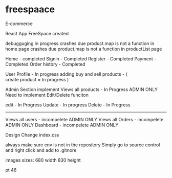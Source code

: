 # freespaace
E-commerce

React App FreeSpace created 

debugguging in progress
crashes due product.map is not a function in home page
crashes due product.map is not a function in productList page

Home - completed
Signin - Completed
Register - Completed
Payment - Completed
Order history - Completed

User Profile - In progress
adding buy and sell products - 
(   
    create product = In progress
)

Admin Section implement
Views all products - In Progress ADMIN ONLY
Need to implement Edit/Delete funciton

edit - In Progress
Update - In progress
Delete - In Progress

------------------------------------------------------------------

Views all users - incompelete  ADMIN ONLY
Views all Orders - incompelete  ADMIN ONLY
Dashboard - incompelete  ADMIN ONLY

Design Change index.css


always make sure env is not in the repository 
Simply go to source control and right click and add to .gitnore



images sizes:
680 width 830 height

pt 46